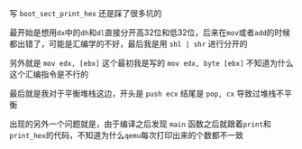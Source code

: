 写 `boot_sect_print_hex` 还是踩了很多坑的

最开始是想用`dx`中的`dh`和`dl`直接分开高32位和低32位，后来在`mov`或者`add`的时候都出错了，可能是汇编学的不好，最后我是用 `shl | shr` 进行分开的

另外就是 `mov edx, [ebx]` 这个最初我是写的 `mov edx, byte [ebx]` 不知道为什么这个汇编指令是不行的

最后就是我对于平衡堆栈这边，开头是 `push ecx` 结尾是 `pop, cx` 导致过堆栈不平衡

出现的另外一个问题就是，由于编译之后发现 `main` 函数之后就跟着`print`和`print_hex`的代码，不知道为什么`qemu`每次打印出来的个数都不一致 
